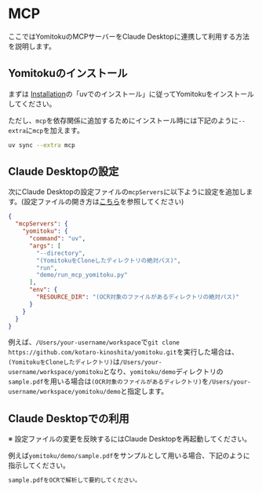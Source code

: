 # MCP

ここではYomitokuのMCPサーバーをClaude Desktopに連携して利用する方法を説明します。

## Yomitokuのインストール

まずは
[Installation](installation.ja.md)の「uvでのインストール」に従ってYomitokuをインストールしてください。

ただし、`mcp`を依存関係に追加するためにインストール時には下記のように`--extra`に`mcp`を加えます。

```bash
uv sync --extra mcp
```

## Claude Desktopの設定

次にClaude Desktopの設定ファイルの`mcpServers`に以下ように設定を追加します。(設定ファイルの開き方は[こちら](https://modelcontextprotocol.io/quickstart/user)を参照してください)

```json
{
  "mcpServers": {
    "yomitoku": {
      "command": "uv",
      "args": [
        "--directory",
        "(YomitokuをCloneしたディレクトリの絶対パス)",
        "run",
        "demo/run_mcp_yomitoku.py"
      ],
      "env": {
        "RESOURCE_DIR": "(OCR対象のファイルがあるディレクトリの絶対パス)"
      }
    }
  }
}
```


例えば、`/Users/your-username/workspace`で`git clone https://github.com/kotaro-kinoshita/yomitoku.git`を実行した場合は、`(YomitokuをCloneしたディレクトリ)`は`/Users/your-username/workspace/yomitoku`となり、`yomitoku/demo`ディレクトリの`sample.pdf`を用いる場合は`(OCR対象のファイルがあるディレクトリ)`を`/Users/your-username/workspace/yomitoku/demo`と指定します。

## Claude Desktopでの利用

※ 設定ファイルの変更を反映するにはClaude Desktopを再起動してください。

例えば`yomitoku/demo/sample.pdf`をサンプルとして用いる場合、下記のように指示してください。

```txt
sample.pdfをOCRで解析して要約してください。
```
